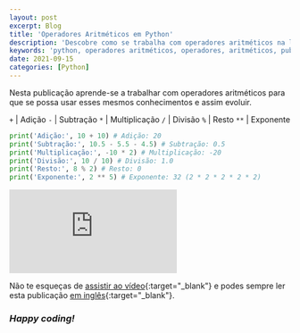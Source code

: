 ```yaml
---
layout: post
excerpt: Blog
title: 'Operadores Aritméticos em Python'
description: 'Descobre como se trabalha com operadores aritméticos na linguagem de programação Python. Obtém respostas às tuas dúvidas com a teoria e os exemplos apresentados.'
keywords: 'python, operadores aritméticos, operadores, aritméticos, publicação'
date: 2021-09-15
categories: [Python]
---
```


Nesta publicação aprende-se a trabalhar com operadores aritméticos para que se possa usar esses mesmos conhecimentos e assim evoluir.

`+` | Adição
`-` | Subtração
`*` | Multiplicação
`/` | Divisão
`%` | Resto
`**` | Exponente

```python
print('Adição:', 10 + 10) # Adição: 20
print('Subtração:', 10.5 - 5.5 - 4.5) # Subtração: 0.5
print('Multiplicação:', -10 * 2) # Multiplicação: -20
print('Divisão:', 10 / 10) # Divisão: 1.0
print('Resto:', 8 % 2) # Resto: 0
print('Exponente:', 2 ** 5) # Exponente: 32 (2 * 2 * 2 * 2 * 2)
```

<div class="video-container">
  <iframe src="https://www.youtube.com/embed/lrIT6rpboVg" frameborder="0" allowfullscreen></iframe>
</div>

Não te esqueças de [assistir ao vídeo](https://youtu.be/lrIT6rpboVg){:target="\_blank"} e podes sempre ler esta publicação [em inglês](https://nelsonsilvadev.com/blog/arithmetic-operators-in-python/){:target="\_blank"}.

### _Happy coding!_
